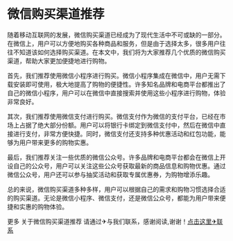 # 微信购买渠道推荐

随着移动互联网的发展，微信购买渠道已经成为了现代生活中不可或缺的一部分。在微信上，用户可以方便地购买各种商品和服务，但是由于选择太多，很多用户往往不知道该如何选择购买渠道。在本文中，我们将为大家推荐几个优质的微信购买渠道，帮助大家更加便捷地进行购物。

首先，我们推荐使用微信小程序进行购买。微信小程序集成在微信中，用户无需下载安装即可使用，极大地提高了购物的便捷性。许多知名品牌和电商平台都推出了自己的微信小程序，用户可以在微信中直接搜索并使用这些小程序进行购物，体验非常良好。

其次，我们推荐使用微信支付进行购买。微信支付作为微信的支付平台，已经在市场上占据了绝大部分份额。用户可以将银行卡绑定到微信支付中，然后在微信中直接进行支付，非常方便快捷。同时，微信支付还支持多种优惠活动和红包功能，能够为用户带来更多的购物实惠。

最后，我们推荐关注一些优质的微信公众号。许多品牌和电商平台都会在微信上开设自己的公众号，用户可以关注这些公众号获取最新的商品信息和购物优惠。通过微信公众号，用户还可以参与抽奖活动和获取专属优惠券，为购物增添乐趣。

总的来说，微信购买渠道多种多样，用户可以根据自己的需求和购物习惯选择合适的购买渠道。无论是微信小程序、微信支付，还是微信公众号，都能为用户带来便捷和实惠的购物体验。

更多 关于微信购买渠道推荐 请通过✈与我们联系，感谢阅读,谢谢！[点击这里✈联系](https://t.me/LM999bot)
